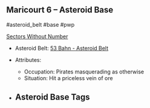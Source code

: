 ## Maricourt 6 &ndash; Asteroid Base

#asteroid_belt #base #pwp

[Sectors Without Number](https://sectorswithoutnumber.com/sector/bfDcBzTtgpeyLUfwzjio/asteroidBase/SkYkITXIxL6Alp0L1vWc)

- Asteroid Belt: [53 Bahn - Asteroid Belt](../../../Gaming/StarsWithoutNumber/PiratesWithoutPlunder/53%20Bahn%20-%20Asteroid%20Belt.md)
 
- Attributes:
   -   Occupation: Pirates masquerading as otherwise
   -   Situation: Hit a priceless vein of ore

- Asteroid Base Tags
	-  

